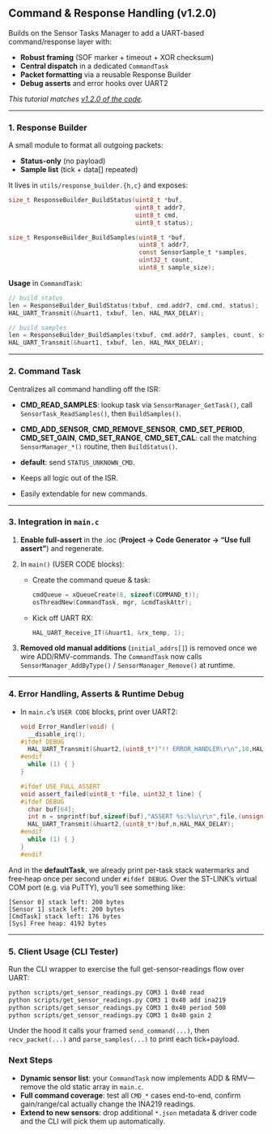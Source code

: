 ## Command & Response Handling (v1.2.0)

Builds on the Sensor Tasks Manager to add a UART-based command/response layer with:

* **Robust framing** (SOF marker + timeout + XOR checksum)
* **Central dispatch** in a dedicated `CommandTask`
* **Packet formatting** via a reusable Response Builder
* **Debug asserts** and error hooks over UART2

*This tutorial matches [v1.2.0 of the code](https://github.com/brahimab8/stm32-i2c-sensor-hub/tree/v1.2.0).*

---

### 1. Response Builder

A small module to format all outgoing packets:

* **Status-only** (no payload)
* **Sample list** (tick + data\[] repeated)

It lives in `utils/response_builder.{h,c}` and exposes:

```c
size_t ResponseBuilder_BuildStatus(uint8_t *buf,
                                   uint8_t addr7,
                                   uint8_t cmd,
                                   uint8_t status);

size_t ResponseBuilder_BuildSamples(uint8_t *buf,
                                    uint8_t addr7,
                                    const SensorSample_t *samples,
                                    uint32_t count,
                                    uint8_t sample_size);
```

**Usage** in `CommandTask`:

```c
// build status
len = ResponseBuilder_BuildStatus(txbuf, cmd.addr7, cmd.cmd, status);
HAL_UART_Transmit(&huart1, txbuf, len, HAL_MAX_DELAY);

// build samples
len = ResponseBuilder_BuildSamples(txbuf, cmd.addr7, samples, count, ssize);
HAL_UART_Transmit(&huart1, txbuf, len, HAL_MAX_DELAY);
```

---

### 2. Command Task

Centralizes all command handling off the ISR:

* **CMD\_READ\_SAMPLES**: lookup task via `SensorManager_GetTask()`, call `SensorTask_ReadSamples()`, then `BuildSamples()`.
* **CMD\_ADD\_SENSOR**, **CMD\_REMOVE\_SENSOR**, **CMD\_SET\_PERIOD**, **CMD\_SET\_GAIN**, **CMD\_SET\_RANGE**, **CMD\_SET\_CAL**: call the matching `SensorManager_*()` routine, then `BuildStatus()`.
* **default**: send `STATUS_UNKNOWN_CMD`.

* Keeps all logic out of the ISR.
* Easily extendable for new commands.

---

### 3. Integration in `main.c`

1. **Enable full-assert** in the .ioc (**Project → Code Generator → “Use full assert”**) and regenerate.
2. In `main()` (USER CODE blocks):

   * Create the command queue & task:

     ```c
     cmdQueue = xQueueCreate(8, sizeof(COMMAND_t));
     osThreadNew(CommandTask, mgr, &cmdTaskAttr);
     ```
   * Kick off UART RX:

     ```c
     HAL_UART_Receive_IT(&huart1, &rx_temp, 1);
     ```
3. **Removed old manual additions** (`initial_addrs[]`) is removed once we wire ADD/RMV-commands. The `CommandTask` now calls `SensorManager_AddByType()` / `SensorManager_Remove()` at runtime.

---

### 4. Error Handling, Asserts & Runtime Debug

* In `main.c`’s `USER CODE` blocks, print over UART2:

  ```c
  void Error_Handler(void) {
    __disable_irq();
  #ifdef DEBUG
    HAL_UART_Transmit(&huart2,(uint8_t*)"!! ERROR_HANDLER\r\n",18,HAL_MAX_DELAY);
  #endif
    while (1) { }
  }

  #ifdef USE_FULL_ASSERT
  void assert_failed(uint8_t *file, uint32_t line) {
  #ifdef DEBUG
    char buf[64];
    int n = snprintf(buf,sizeof(buf),"ASSERT %s:%lu\r\n",file,(unsigned long)line);
    HAL_UART_Transmit(&huart2,(uint8_t*)buf,n,HAL_MAX_DELAY);
  #endif
    while (1) { }
  }
  #endif
  ```

And in the **defaultTask**, we already print per-task stack watermarks and free‐heap once per second under `#ifdef DEBUG`.  Over the ST-LINK’s virtual COM port (e.g. via PuTTY), you’ll see something like:

```
[Sensor 0] stack left: 200 bytes
[Sensor 1] stack left: 200 bytes
[CmdTask] stack left: 176 bytes
[Sys] Free heap: 4192 bytes
```

---

### 5. Client Usage (CLI Tester)

Run the CLI wrapper to exercise the full get­-sensor-readings flow over UART:

```bash
python scripts/get_sensor_readings.py COM3 1 0x40 read
python scripts/get_sensor_readings.py COM3 1 0x40 add ina219
python scripts/get_sensor_readings.py COM3 1 0x40 period 500
python scripts/get_sensor_readings.py COM3 1 0x40 gain 2
```

Under the hood it calls your framed `send_command(...)`, then `recv_packet(...)` and `parse_samples(...)` to print each tick+payload.

### Next Steps

* **Dynamic sensor list**: your `CommandTask` now implements ADD & RMV—remove the old static array in `main.c`.
* **Full command coverage**: test all `CMD_*` cases end-to-end, confirm gain/range/cal actually change the INA219 readings.
* **Extend to new sensors**: drop additional `*.json` metadata & driver code and the CLI will pick them up automatically.
